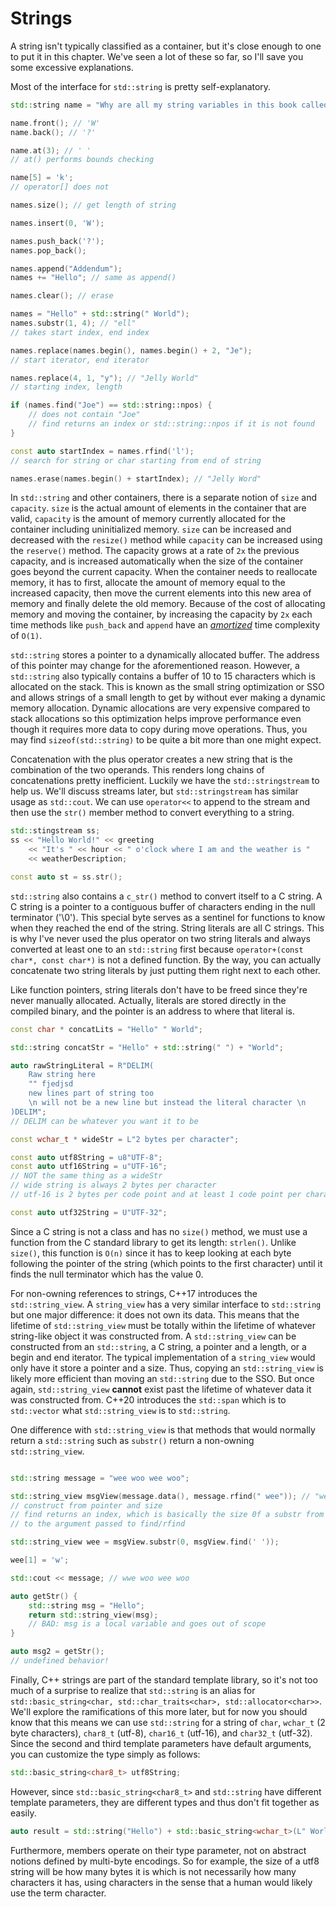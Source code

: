 # Strings

A string isn't typically classified as a container, but it's close enough to one to put it in this chapter. We've seen a lot of these so far, so I'll save you some excessive explanations. 

Most of the interface for `std::string` is pretty self-explanatory. 

```C++
std::string name = "Why are all my string variables in this book called name?";

name.front(); // 'W'
name.back(); // '?'

name.at(3); // ' '
// at() performs bounds checking

name[5] = 'k';
// operator[] does not

names.size(); // get length of string

names.insert(0, 'W');

names.push_back('?');
names.pop_back();

names.append("Addendum");
names += "Hello"; // same as append()

names.clear(); // erase

names = "Hello" + std::string(" World");
names.substr(1, 4); // "ell"
// takes start index, end index

names.replace(names.begin(), names.begin() + 2, "Je");
// start iterator, end iterator

names.replace(4, 1, "y"); // "Jelly World"
// starting index, length

if (names.find("Joe") == std::string::npos) {
    // does not contain "Joe"
    // find returns an index or std::string::npos if it is not found
}

const auto startIndex = names.rfind('l'); 
// search for string or char starting from end of string

names.erase(names.begin() + startIndex); // "Jelly Word"
```

In `std::string` and other containers, there is a separate notion of `size` and `capacity`. `size` is the actual amount of elements in the container that are valid, 
`capacity` is the amount of memory currently allocated for the container including uninitialized memory. `size` can be increased and decreased with the `resize()` method while `capacity` can be increased using the 
`reserve()` method. The capacity grows at a rate of `2x` the previous capacity, and is increased automatically when the size of the container goes beyond the current capacity. 
When the container needs to reallocate memory, it has to first, allocate the amount of memory equal to the increased capacity, then move the current elements into this new area of memory and 
finally delete the old memory. Because of the cost of allocating memory and moving the container, by increasing the capacity by `2x` each time methods like `push_back` and `append` have an 
*[amortized](http://www.cs.cornell.edu/courses/cs3110/2021sp/textbook/eff/amortized.html)* time complexity of `O(1)`.

`std::string` stores a pointer to a dynamically allocated buffer. The address of this pointer may change for the aforementioned reason. 
However, a `std::string` also typically contains a buffer of 10 to 15 characters which is allocated on the stack. This is known as the small string optimization or SSO and allows strings of a small length to 
get by without ever making a dynamic memory allocation. Dynamic allocations are very expensive compared to stack allocations so this optimization helps improve performance even though it requires more data to copy during move operations. 
Thus, you may find `sizeof(std::string)` to be quite a bit more than one might expect.

Concatenation with the plus operator creates a new string that is the combination of the two operands. This renders long chains of concatenations pretty inefficient. 
Luckily we have the `std::stringstream` to help us. We'll discuss streams later, but `std::stringstream` has similar usage as `std::cout`. We can use `operator<<` to append to the stream and then use the `str()` member method to convert everything to a string.

```C++
std::stingstream ss;
ss << "Hello World!" << greeting 
    << "It's " << hour << " o'clock where I am and the weather is "
    << weatherDescription; 

const auto st = ss.str();
```

`std::string` also contains a `c_str()` method to convert itself to a C string. A C string is a pointer to a contiguous buffer of characters ending in the null terminator ('\0'). 
This special byte serves as a sentinel for functions to know when they reached the end of the string. String literals are all C strings. This is why I've never used the plus operator on two string literals and 
always converted at least one to an `std::string` first because `operator+(const char*, const char*)` is not a defined function. By the way, you can actually concatenate two string literals by 
just putting them right next to each other. 

Like function pointers, string literals don't have to be freed since they're never manually allocated. 
Actually, literals are stored directly in the compiled binary, and the pointer is an address to where that literal is.

```C++
const char * concatLits = "Hello" " World";

std::string concatStr = "Hello" + std::string(" ") + "World";

auto rawStringLiteral = R"DELIM(
    Raw string here
    "" fjedjsd
    new lines part of string too 
    \n will not be a new line but instead the literal character \n
)DELIM";
// DELIM can be whatever you want it to be

const wchar_t * wideStr = L"2 bytes per character";

const auto utf8String = u8"UTF-8";
const auto utf16String = u"UTF-16"; 
// NOT the same thing as a wideStr
// wide string is always 2 bytes per character
// utf-16 is 2 bytes per code point and at least 1 code point per character with at least 1 character per glyph

const auto utf32String = U"UTF-32";
```

Since a C string is not a class and has no `size()` method, we must use a function from the C standard library to get its length: `strlen()`. 
Unlike `size()`, this function is `O(n)` since it has to keep looking at each byte following the pointer of the string (which points to the first character) until it finds the null terminator which has the value 0.

For non-owning references to strings, C++17 introduces the `std::string_view`. A `string_view` has a very similar interface to `std::string` but one major difference: it does not own its data. 
This means that the lifetime of `std::string_view` must be totally within the lifetime of whatever string-like object it was constructed from. 
A `std::string_view` can be constructed from an `std::string`, a C string, a pointer and a length, or a begin and end iterator. 
The typical implementation of a `string_view` would only have it store a pointer and a size. Thus, copying an `std::string_view` is likely more efficient than moving an `std::string` due to the SSO. 
But once again, `std::string_view` **cannot** exist past the lifetime of whatever data it was constructed from. C++20 introduces the `std::span` which is to `std::vector` what `std::string_view` is to `std::string`. 

One difference with `std::string_view` is that methods that would normally return a `std::string` such as `substr()` return a non-owning `std::string_view`.

```C++

std::string message = "wee woo wee woo";

std::string_view msgView(message.data(), message.rfind(" wee")); // "wee woo"
// construct from pointer and size
// find returns an index, which is basically the size 0f a substr from start of string
// to the argument passed to find/rfind

std::string_view wee = msgView.substr(0, msgView.find(' '));

wee[1] = 'w';

std::cout << message; // wwe woo wee woo

auto getStr() {
    std::string msg = "Hello";
    return std::string_view(msg);
    // BAD: msg is a local variable and goes out of scope
}

auto msg2 = getStr();
// undefined behavior!
```

Finally, C++ strings are part of the standard template library, so it's not too much of a surprise to realize that `std::string` is an alias for 
`std::basic_string<char, std::char_traits<char>, std::allocator<char>>`. We'll explore the ramifications of this more later, but for now you should know that this means we can use 
`std::string` for a string of `char`, `wchar_t` (2 byte characters), `char8_t` (utf-8), `char16_t` (utf-16), and `char32_t` (utf-32). 
Since the second and third template parameters have default arguments, you can customize the type simply as follows:

```C++
std::basic_string<char8_t> utf8String;
```

However, since `std::basic_string<char8_t>` and `std::string` have different template parameters, they are different types and thus don't fit together as easily.

```C++
auto result = std::string("Hello") + std::basic_string<wchar_t>(L" World"); // error
```

Furthermore, members operate on their type parameter, not on abstract notions defined by multi-byte encodings. 
So for example, the size of a utf8 string will be how many bytes it is which is not necessarily how many characters it has, using characters in the sense that a human would likely use the term character. 
    